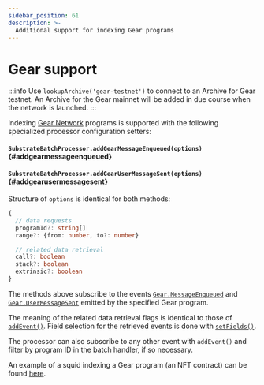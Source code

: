 ```yaml
---
sidebar_position: 61
description: >-
  Additional support for indexing Gear programs
---
```


# Gear support

:::info
Use `lookupArchive('gear-testnet')` to connect to an Archive for Gear testnet. An Archive for the Gear mainnet will be added in due course when the network is launched.
:::

Indexing [Gear Network](https://wiki.gear-tech.io/) programs is supported with the following specialized processor configuration setters: 

#### `SubstrateBatchProcessor.addGearMessageEnqueued(options)` {#addgearmessageenqueued}

#### `SubstrateBatchProcessor.addGearUserMessageSent(options)` {#addgearusermessagesent}

Structure of `options` is identical for both methods:
```ts
{
  // data requests
  programId?: string[]
  range?: {from: number, to?: number}

  // related data retrieval
  call?: boolean
  stack?: boolean
  extrinsic?: boolean
}
```
The methods above subscribe to the events [`Gear.MessageEnqueued`](https://wiki.gear-tech.io/docs/api/events/#messageenqueued) and [`Gear.UserMessageSent`](https://wiki.gear-tech.io/docs/api/events/#usermessagesent) emitted by the specified Gear program. 

The meaning of the related data retrieval flags is identical to those of [`addEvent()`](/sdk/reference/processors/subtrate-batch/data-requests/#events). Field selection for the retrieved events is done with [`setFields()`](/sdk/reference/processors/subtrate-batch/field-selection).

The processor can also subscribe to any other event with `addEvent()` and filter by program ID in the batch handler, if so necessary. 

An example of a squid indexing a Gear program (an NFT contract) can be found [here](https://github.com/subsquid/squid-sdk/tree/master/test/gear-nft).
